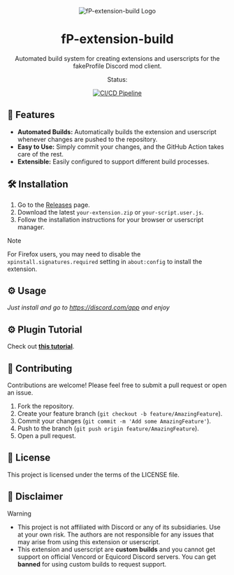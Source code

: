<div align="center">
  <img src="https://avatars.githubusercontent.com/u/221838119?s=200" alt="fP-extension-build Logo">
    <h1>fP-extension-build</h1>
    <p>Automated build system for creating extensions and userscripts for the fakeProfile Discord mod client.</p>
    <p>Status:</p>
    <a href="https://github.com/TheLumiDevs/fP-extension-build/actions/workflows/build.yml">
    <img src="https://github.com/TheLumiDevs/fP-extension-build/actions/workflows/build.yml/badge.svg" alt="CI/CD Pipeline" >
    </a>
</div>

## 🚀 Features

*   **Automated Builds:** Automatically builds the extension and userscript whenever changes are pushed to the repository.
*   **Easy to Use:** Simply commit your changes, and the GitHub Action takes care of the rest.
*   **Extensible:** Easily configured to support different build processes.

## 🛠️ Installation

1.  Go to the [Releases](https://github.com/TheLumiDevs/fP-extension-build/releases) page.
2.  Download the latest `your-extension.zip` or `your-script.user.js`.
3.  Follow the installation instructions for your browser or userscript manager.

> [!NOTE]
> For Firefox users, you may need to disable the `xpinstall.signatures.required` setting in `about:config` to install the extension.

## ⚙️ Usage

*Just install and go to https://discord.com/app and enjoy*

## ⚙️ Plugin Tutorial

Check out **[this tutorial](https://github.com/TheLumiDevs/fakeProfile/blob/main/docs/tutorial.md)**.

## 🤝 Contributing

Contributions are welcome! Please feel free to submit a pull request or open an issue.

1.  Fork the repository.
2.  Create your feature branch (`git checkout -b feature/AmazingFeature`).
3.  Commit your changes (`git commit -m 'Add some AmazingFeature'`).
4.  Push to the branch (`git push origin feature/AmazingFeature`).
5.  Open a pull request.

## 📄 License

This project is licensed under the terms of the LICENSE file.

## 📜 Disclaimer

> [!WARNING]
> - This project is not affiliated with Discord or any of its subsidiaries. Use at your own risk. The authors are not responsible for any issues that may arise from using this extension or userscript.  
> - This extension and userscript are **custom builds** and you cannot get support on official Vencord or Equicord Discord servers. You can get **banned** for using custom builds to request support.
